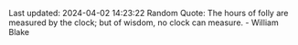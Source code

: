 Last updated: 2024-04-02 14:23:22
Random Quote: The hours of folly are measured by the clock; but of wisdom, no clock can measure. - William Blake